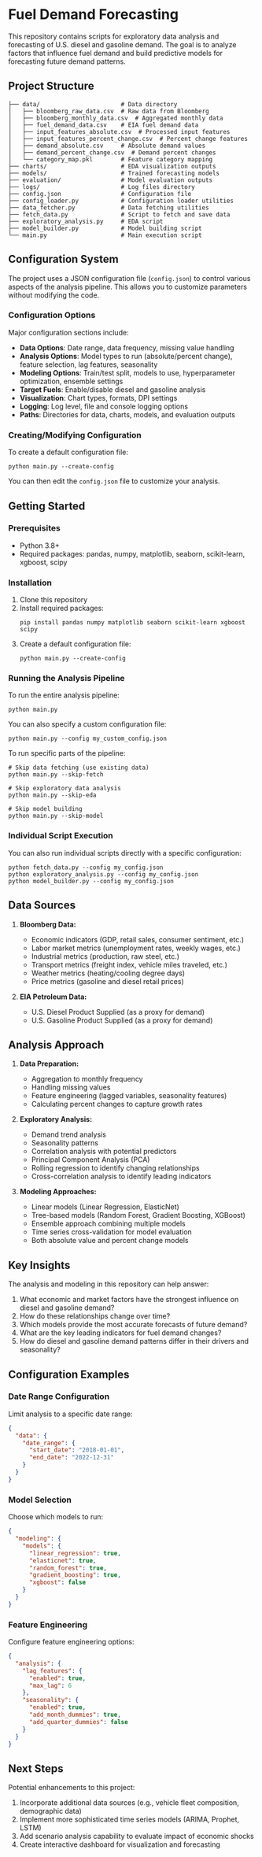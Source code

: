 # Fuel Demand Forecasting

This repository contains scripts for exploratory data analysis and forecasting of U.S. diesel and gasoline demand. The goal is to analyze factors that influence fuel demand and build predictive models for forecasting future demand patterns.

## Project Structure

```
├── data/                       # Data directory
│   ├── bloomberg_raw_data.csv  # Raw data from Bloomberg
│   ├── bloomberg_monthly_data.csv  # Aggregated monthly data
│   ├── fuel_demand_data.csv    # EIA fuel demand data
│   ├── input_features_absolute.csv  # Processed input features
│   ├── input_features_percent_change.csv  # Percent change features
│   ├── demand_absolute.csv     # Absolute demand values
│   ├── demand_percent_change.csv  # Demand percent changes
│   └── category_map.pkl        # Feature category mapping
├── charts/                     # EDA visualization outputs
├── models/                     # Trained forecasting models
├── evaluation/                 # Model evaluation outputs
├── logs/                       # Log files directory
├── config.json                 # Configuration file
├── config_loader.py            # Configuration loader utilities
├── data_fetcher.py             # Data fetching utilities
├── fetch_data.py               # Script to fetch and save data
├── exploratory_analysis.py     # EDA script
├── model_builder.py            # Model building script
└── main.py                     # Main execution script
```

## Configuration System

The project uses a JSON configuration file (`config.json`) to control various aspects of the analysis pipeline. This allows you to customize parameters without modifying the code.

### Configuration Options

Major configuration sections include:

- **Data Options**: Date range, data frequency, missing value handling
- **Analysis Options**: Model types to run (absolute/percent change), feature selection, lag features, seasonality
- **Modeling Options**: Train/test split, models to use, hyperparameter optimization, ensemble settings
- **Target Fuels**: Enable/disable diesel and gasoline analysis
- **Visualization**: Chart types, formats, DPI settings
- **Logging**: Log level, file and console logging options
- **Paths**: Directories for data, charts, models, and evaluation outputs

### Creating/Modifying Configuration

To create a default configuration file:

```
python main.py --create-config
```

You can then edit the `config.json` file to customize your analysis.

## Getting Started

### Prerequisites

- Python 3.8+
- Required packages: pandas, numpy, matplotlib, seaborn, scikit-learn, xgboost, scipy

### Installation

1. Clone this repository
2. Install required packages:
   ```
   pip install pandas numpy matplotlib seaborn scikit-learn xgboost scipy
   ```
3. Create a default configuration file:
   ```
   python main.py --create-config
   ```

### Running the Analysis Pipeline

To run the entire analysis pipeline:

```
python main.py
```

You can also specify a custom configuration file:

```
python main.py --config my_custom_config.json
```

To run specific parts of the pipeline:

```
# Skip data fetching (use existing data)
python main.py --skip-fetch

# Skip exploratory data analysis
python main.py --skip-eda

# Skip model building
python main.py --skip-model
```

### Individual Script Execution

You can also run individual scripts directly with a specific configuration:

```
python fetch_data.py --config my_config.json
python exploratory_analysis.py --config my_config.json
python model_builder.py --config my_config.json
```

## Data Sources

1. **Bloomberg Data:**
   - Economic indicators (GDP, retail sales, consumer sentiment, etc.)
   - Labor market metrics (unemployment rates, weekly wages, etc.)
   - Industrial metrics (production, raw steel, etc.)
   - Transport metrics (freight index, vehicle miles traveled, etc.)
   - Weather metrics (heating/cooling degree days)
   - Price metrics (gasoline and diesel retail prices)

2. **EIA Petroleum Data:**
   - U.S. Diesel Product Supplied (as a proxy for demand)
   - U.S. Gasoline Product Supplied (as a proxy for demand)

## Analysis Approach

1. **Data Preparation:**
   - Aggregation to monthly frequency
   - Handling missing values
   - Feature engineering (lagged variables, seasonality features)
   - Calculating percent changes to capture growth rates

2. **Exploratory Analysis:**
   - Demand trend analysis
   - Seasonality patterns
   - Correlation analysis with potential predictors
   - Principal Component Analysis (PCA)
   - Rolling regression to identify changing relationships
   - Cross-correlation analysis to identify leading indicators

3. **Modeling Approaches:**
   - Linear models (Linear Regression, ElasticNet)
   - Tree-based models (Random Forest, Gradient Boosting, XGBoost)
   - Ensemble approach combining multiple models
   - Time series cross-validation for model evaluation
   - Both absolute value and percent change models

## Key Insights

The analysis and modeling in this repository can help answer:

1. What economic and market factors have the strongest influence on diesel and gasoline demand?
2. How do these relationships change over time?
3. Which models provide the most accurate forecasts of future demand?
4. What are the key leading indicators for fuel demand changes?
5. How do diesel and gasoline demand patterns differ in their drivers and seasonality?

## Configuration Examples

### Date Range Configuration

Limit analysis to a specific date range:

```json
{
  "data": {
    "date_range": {
      "start_date": "2018-01-01",
      "end_date": "2022-12-31"
    }
  }
}
```

### Model Selection

Choose which models to run:

```json
{
  "modeling": {
    "models": {
      "linear_regression": true,
      "elasticnet": true,
      "random_forest": true,
      "gradient_boosting": true,
      "xgboost": false
    }
  }
}
```

### Feature Engineering

Configure feature engineering options:

```json
{
  "analysis": {
    "lag_features": {
      "enabled": true,
      "max_lag": 6
    },
    "seasonality": {
      "enabled": true,
      "add_month_dummies": true,
      "add_quarter_dummies": false
    }
  }
}
```

## Next Steps

Potential enhancements to this project:

1. Incorporate additional data sources (e.g., vehicle fleet composition, demographic data)
2. Implement more sophisticated time series models (ARIMA, Prophet, LSTM)
3. Add scenario analysis capability to evaluate impact of economic shocks
4. Create interactive dashboard for visualization and forecasting